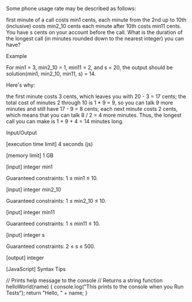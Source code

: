 Some phone usage rate may be described as follows:

first minute of a call costs min1 cents,
each minute from the 2nd up to 10th (inclusive) costs min2_10 cents
each minute after 10th costs min11 cents.
You have s cents on your account before the call. What is the duration of the longest call (in minutes rounded down to the nearest integer) you can have?

Example

For min1 = 3, min2_10 = 1, min11 = 2, and s = 20, the output should be
solution(min1, min2_10, min11, s) = 14.

Here's why:

the first minute costs 3 cents, which leaves you with 20 - 3 = 17 cents;
the total cost of minutes 2 through 10 is 1 * 9 = 9, so you can talk 9 more minutes and still have 17 - 9 = 8 cents;
each next minute costs 2 cents, which means that you can talk 8 / 2 = 4 more minutes.
Thus, the longest call you can make is 1 + 9 + 4 = 14 minutes long.

Input/Output

[execution time limit] 4 seconds (js)

[memory limit] 1 GB

[input] integer min1

Guaranteed constraints:
1 ≤ min1 ≤ 10.

[input] integer min2_10

Guaranteed constraints:
1 ≤ min2_10 ≤ 10.

[input] integer min11

Guaranteed constraints:
1 ≤ min11 ≤ 10.

[input] integer s

Guaranteed constraints:
2 ≤ s ≤ 500.

[output] integer

[JavaScript] Syntax Tips

// Prints help message to the console
// Returns a string
function helloWorld(name) {
    console.log("This prints to the console when you Run Tests");
    return "Hello, " + name;
}
